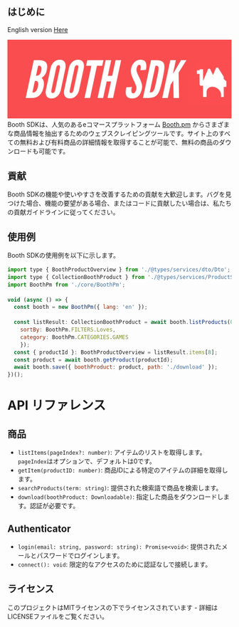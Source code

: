 ## **はじめに**
<p>English version <a href="readme-en.md">Here</a></p>
<img src="banner.jpg">
Booth SDKは、人気のあるeコマースプラットフォーム <a href="https://booth.pm">Booth.pm</a> からさまざまな商品情報を抽出するためのウェブスクレイピングツールです。サイト上のすべての無料および有料商品の詳細情報を取得することが可能で、無料の商品のダウンロードも可能です。

## **貢献**

Booth SDKの機能や使いやすさを改善するための貢献を大歓迎します。バグを見つけた場合、機能の要望がある場合、またはコードに貢献したい場合は、私たちの貢献ガイドラインに従ってください。

## **使用例**

Booth SDKの使用例を以下に示します。

```jsx
import type { BoothProductOverview } from './@types/services/dto/Dto';
import type { CollectionBoothProduct } from './@types/services/ProductService';
import BoothPm from './core/BoothPm';

void (async () => {
  const booth = new BoothPm({ lang: 'en' });

  const listResult: CollectionBoothProduct = await booth.listProducts(0,{ 
    sortBy: BoothPm.FILTERS.Loves, 
    category: BoothPm.CATEGORIES.GAMES 
    });
  const { productId }: BoothProductOverview = listResult.items[8];
  const product = await booth.getProduct(productId);
  await booth.save({ boothProduct: product, path: './download' });
})();


```
# API リファレンス

## 商品

- `listItems(pageIndex?: number)`: アイテムのリストを取得します。`pageIndex`はオプションで、デフォルトは0です。
- `getItem(productID: number)`: 商品IDによる特定のアイテムの詳細を取得します。
- `searchProducts(term: string)`: 提供された検索語で商品を検索します。
- `download(boothProduct: Downloadable)`: 指定した商品をダウンロードします。認証が必要です。

## Authenticator

- `login(email: string, password: string): Promise<void>`: 提供されたメールとパスワードでログインします。
- `connect(): void`: 限定的なアクセスのために認証なしで接続します。

## **ライセンス**

このプロジェクトはMITライセンスの下でライセンスされています - 詳細はLICENSEファイルをご覧ください。
